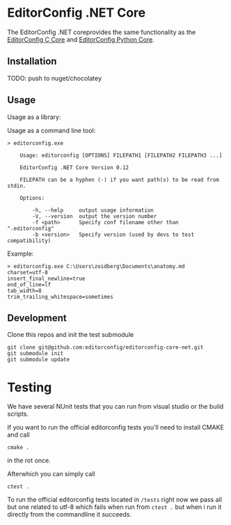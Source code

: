 # EditorConfig .NET Core

The EditorConfig .NET coreprovides the same functionality as the
[EditorConfig C Core][] and [EditorConfig Python Core][].

## Installation

TODO: push to nuget/chocolatey

## Usage

Usage as a library:


Usage as a command line tool:

```
> editorconfig.exe

    Usage: editorconfig [OPTIONS] FILEPATH1 [FILEPATH2 FILEPATH3 ...]

    EditorConfig .NET Core Version 0.12

    FILEPATH can be a hyphen (-) if you want path(s) to be read from stdin.

    Options:

        -h, --help     output usage information
        -V, --version  output the version number
        -f <path>      Specify conf filename other than ".editorconfig"
        -b <version>   Specify version (used by devs to test compatibility)
```

Example:

    > editorconfig.exe C:\Users\zoidberg\Documents\anatomy.md
    charset=utf-8
    insert_final_newline=true
    end_of_line=lf
    tab_width=8
    trim_trailing_whitespace=sometimes


## Development

Clone this repos and init the test submodule
```
git clone git@github.com:editorconfig/editorconfig-core-net.git
git submodule init
git submodule update
```

# Testing

We have several NUnit tests that you can run from visual studio or the build scripts. 

If you want to run the official editorconfig tests you'll need to install CMAKE and call

```
cmake .
```

in the rot once.

Afterwhich you can simply call 

```
ctest .
```

To run the official editorconfig tests located in `/tests` right now we pass all but one related to utf-8 which fails 
when run from `ctest .` but when i run it directly from the commandline it succeeds.

[EditorConfig C Core]: https://github.com/editorconfig/editorconfig-core
[EditorConfig Python Core]: https://github.com/editorconfig/editorconfig-core-py
[cmake]: http://www.cmake.org
